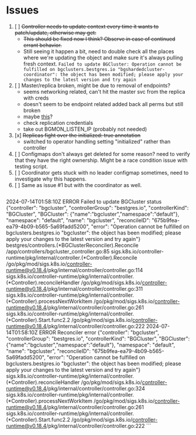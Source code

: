 # Issues

1. [ ] ~~Controller needs to update context every time it wants to patch/update, otherwise may get:~~
    - ~~This should be fixed now I think? Observe in case of continued errant behavior.~~
    - Still seeing it happen a bit, need to double check all the places where we're updating the object and make sure it's always pulling fresh context.
    `Failed to update BGCluster: Operation cannot be fulfilled on bgclusters.bestgres.io "bgshardedcluster-coordinator": the object has been modified; please apply your changes to the latest version and try again`
2. [ ] Master/replica broken, might be due to removal of endpoints?
    - seems networking related, can't hit the master svc from the replica with creds
    - doesn't seem to be endpoint related added back all perms but still broken
    - maybe [this](https://github.com/Haptr3c/bestgres/compare/29e46a0a89789ff591df3327fd3e1f37e2ff52f5...main#diff-3dc09f1f3c24c29007908270118355059cc4ae947a1c8a50ea4e0cefb8f68d76L166-R124)?
    - check replication credentials
    - take out BGMON_LISTEN_IP (probably not needed)
3. [x] ~~Replicas fight over the initialized: true annotation~~
    - switched to operator handling setting "initialized" rather than controller
4. [ ] Configmaps don't always get deleted for some reason? need to verify that they have the right ownership. Might be a race condition issue with testing script.
5. [ ] Coordinator gets stuck with no leader configmap sometimes, need to investigate why this happens.
6. [ ] Same as issue #1 but with the coordinator as well.
    ```
2024-07-14T01:58:10Z    ERROR    Failed to update BGCluster status    {"controller": "bgcluster", "controllerGroup": "bestgres.io", "controllerKind": "BGCluster", "BGCluster": {"name":"bgcluster","namespace":"default"}, "namespace": "default", "name": "bgcluster", "reconcileID": "675b9fea-ea79-4b09-b565-5a69fadd5200", "error": "Operation cannot be fulfilled on bgclusters.bestgres.io \"bgcluster\": the object has been modified; please apply your changes to the latest version and try again"}
bestgres/controllers.(*BGClusterReconciler).Reconcile
    /app/controllers/bgcluster_controller.go:85
sigs.k8s.io/controller-runtime/pkg/internal/controller.(*Controller).Reconcile
    /go/pkg/mod/sigs.k8s.io/controller-runtime@v0.18.4/pkg/internal/controller/controller.go:114
sigs.k8s.io/controller-runtime/pkg/internal/controller.(*Controller).reconcileHandler
    /go/pkg/mod/sigs.k8s.io/controller-runtime@v0.18.4/pkg/internal/controller/controller.go:311
sigs.k8s.io/controller-runtime/pkg/internal/controller.(*Controller).processNextWorkItem
    /go/pkg/mod/sigs.k8s.io/controller-runtime@v0.18.4/pkg/internal/controller/controller.go:261
sigs.k8s.io/controller-runtime/pkg/internal/controller.(*Controller).Start.func2.2
    /go/pkg/mod/sigs.k8s.io/controller-runtime@v0.18.4/pkg/internal/controller/controller.go:222
2024-07-14T01:58:10Z    ERROR    Reconciler error    {"controller": "bgcluster", "controllerGroup": "bestgres.io", "controllerKind": "BGCluster", "BGCluster": {"name":"bgcluster","namespace":"default"}, "namespace": "default", "name": "bgcluster", "reconcileID": "675b9fea-ea79-4b09-b565-5a69fadd5200", "error": "Operation cannot be fulfilled on bgclusters.bestgres.io \"bgcluster\": the object has been modified; please apply your changes to the latest version and try again"}
sigs.k8s.io/controller-runtime/pkg/internal/controller.(*Controller).reconcileHandler
    /go/pkg/mod/sigs.k8s.io/controller-runtime@v0.18.4/pkg/internal/controller/controller.go:324
sigs.k8s.io/controller-runtime/pkg/internal/controller.(*Controller).processNextWorkItem
    /go/pkg/mod/sigs.k8s.io/controller-runtime@v0.18.4/pkg/internal/controller/controller.go:261
sigs.k8s.io/controller-runtime/pkg/internal/controller.(*Controller).Start.func2.2
    /go/pkg/mod/sigs.k8s.io/controller-runtime@v0.18.4/pkg/internal/controller/controller.go:222
    ```